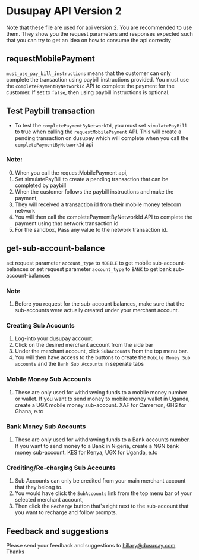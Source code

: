 # Dusupay API Version 2
Note that these file are used for api version 2. 
You are recommended to use them.
They show you the request parameters and responses expected 
such that you can try to get an idea on how to consume the api correclty


## requestMobilePayment
`must_use_pay_bill_instructions` means that the customer can only complete the transaction using paybill instructions provided. 
You must use the `completePaymentByNetworkId` API to complete the payment for the customer.
If set to `false`, then using paybill instructions is optional.


## Test Paybill transaction
- To test the `completePaymentByNetworkId`, you must set `simulatePayBill` to true when calling the `requestMobilePayment` API.
This will create a pending transaction on dusupay which will complete when you call the `completePaymentByNetworkId` api

### Note:
0. When you call the requestMobilePayment api, 
1. Set simulatePayBill to create a pending transaction that can be completed by paybill
2. When the customer follows the paybill instructions and make the payment, 
3. They will received a transaction id from their mobile money telecom network
4. You will then call the completePaymentByNetworkId API to complete the payment using that network transaction id
5. For the sandbox, Pass any value to the network transaction id.



## get-sub-account-balance
set request parameter `account_type` to `MOBILE` to get mobile sub-account-balances or
set request parameter `account_type` to `BANK` to get bank sub-account-balances

### Note
1. Before you request for the sub-account balances, make sure that the sub-accounts were actually created under your merchant account.

### Creating Sub Accounts
1. Log-into your dusupay account.
2. Click on the desired merchant account from the side bar
3. Under the merchant account, click `SubAccounts` from the top menu bar.
3. You will then have access to the buttons to create the `Mobile Money Sub accounts` and the `Bank Sub Accounts` in seperate tabs

### Mobile Money Sub Accounts
1. These are only used for withdrawing funds to a mobile money number or wallet.
If you want to send money to mobile money wallet in Uganda, create a UGX mobile money sub-account. XAF for Camerron, GHS for Ghana, e.tc

### Bank Money Sub Accounts
1. These are only used for withdrawing funds to a Bank accounts number.
If you want to send money to a Bank in Nigeria, create a NGN bank money sub-account. KES for Kenya, UGX for Uganda, e.tc

### Crediting/Re-charging Sub Accounts
1. Sub Accounts can only be credited from your main merchant account that they belong to.
2. You would have click the `SubAccounts` link from the top menu bar of your selected merchant account,
3. Then click the `Recharge` button that's right next to the sub-account that you want to recharge and follow prompts.


## Feedback and suggestions
Please send your feedback and suggestions to hillary@dusupay.com
Thanks
